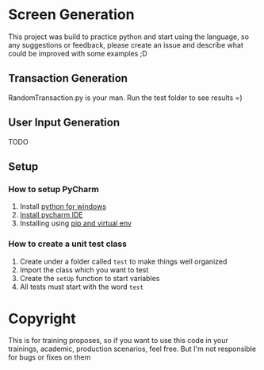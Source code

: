 # Screen Generation

This project was build to practice python and start using the language, so any suggestions or feedback, please create an issue and describe what could be improved with some examples ;D

## Transaction Generation

RandomTransaction.py is your man. Run the test folder to see results =)

## User Input Generation

TODO

## Setup

### How to setup PyCharm

1. Install [python for windows](https://docs.python.org/3/using/windows.html)
2. [Install pycharm IDE](https://www.jetbrains.com/pycharm/download/)
3. Installing using [pip and virtual env](https://packaging.python.org/guides/installing-using-pip-and-virtualenv/)

### How to create a unit test class

1. Create under a folder called `test` to make things well organized
2. Import the class which you want to test
3. Create the `setUp` function to start variables
4. All tests must start with the word `test`

# Copyright

This is for training proposes, so if you want to use this code in your trainings, academic, production scenarios, feel free. But I'm not responsible for bugs or fixes on them
